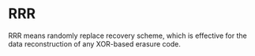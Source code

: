 # RRR
RRR means randomly replace recovery scheme, which is effective for the data reconstruction of any XOR-based erasure code.

